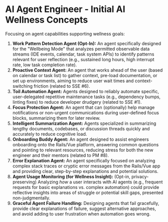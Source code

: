 # AI Agent Engineer - Initial AI Wellness Concepts

Focusing on agent capabilities supporting wellness goals:

1.  **Work Pattern Detection Agent (Opt-In):** An agent specifically designed for the "Wellbeing Mode" that analyzes permitted observable data streams (IDE events, calendar, task system APIs) to identify patterns relevant for user reflection (e.g., sustained long hours, high interrupt rate, low task completion rate).
2.  **Proactive Context Agent:** An agent that works ahead of the user (based on calendar or task list) to gather context, pre-load documentation, or set up environments, aiming to reduce user wait times and context-switching friction (related to SSE #6).
3.  **Toil Automation Agent:** Agents designed to reliably automate specific, user-delegated repetitive maintenance tasks (e.g., dependency bumps, linting fixes) to reduce developer drudgery (related to SSE #1).
4.  **Focus Protection Agent:** An agent that can (optionally) help manage notifications or non-urgent communications during user-defined focus blocks, summarizing them for later review.
5.  **Intelligent Summarization Agent:** Agents specialized in summarizing lengthy documents, codebases, or discussion threads quickly and accurately to reduce cognitive load.
6.  **Onboarding Buddy Agent:** An agent designed to assist engineers onboarding onto the Rails/Vue platform, answering common questions and pointing to relevant resources, reducing stress for both the new engineer and their mentors (related to PM #8).
7.  **Error Explanation Agent:** An agent specifically focused on analyzing complex stack traces or cryptic error messages from the Rails/Vue app and providing clear, step-by-step explanations and potential solutions.
8.  **Agent Usage Monitoring (for Wellness Insight):** (Opt-in, privacy-preserving) Analyzing *how* a user interacts with AI agents (e.g., frequent requests for basic explanations vs. complex automation) could provide reflective insights into areas of struggle or potential skill gaps, presented non-judgmentally.
9.  **Graceful Agent Failure Handling:** Designing agents that fail gracefully, provide clear explanations of failure, suggest alternative approaches, and avoid adding to user frustration when automation goes wrong. 